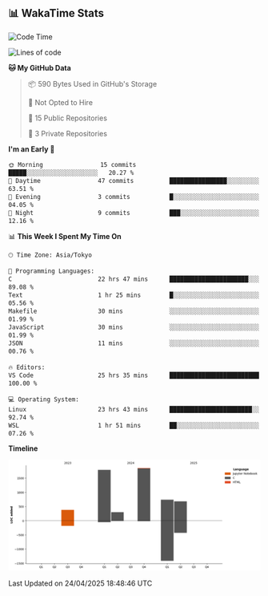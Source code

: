 ## 📊 WakaTime Stats

<!--START_SECTION:waka-->
![Code Time](http://img.shields.io/badge/Code%20Time-33%20hrs%2054%20mins-blue)

![Lines of code](https://img.shields.io/badge/From%20Hello%20World%20I%27ve%20Written-5.7%20thousand%20lines%20of%20code-blue)

**🐱 My GitHub Data** 

> 📦 590 Bytes Used in GitHub's Storage 
 > 
> 🚫 Not Opted to Hire
 > 
> 📜 15 Public Repositories 
 > 
> 🔑 3 Private Repositories 
 > 
**I'm an Early 🐤** 

```text
🌞 Morning                15 commits          █████░░░░░░░░░░░░░░░░░░░░   20.27 % 
🌆 Daytime                47 commits          ████████████████░░░░░░░░░   63.51 % 
🌃 Evening                3 commits           █░░░░░░░░░░░░░░░░░░░░░░░░   04.05 % 
🌙 Night                  9 commits           ███░░░░░░░░░░░░░░░░░░░░░░   12.16 % 
```


📊 **This Week I Spent My Time On** 

```text
🕑︎ Time Zone: Asia/Tokyo

💬 Programming Languages: 
C                        22 hrs 47 mins      ██████████████████████░░░   89.08 % 
Text                     1 hr 25 mins        █░░░░░░░░░░░░░░░░░░░░░░░░   05.56 % 
Makefile                 30 mins             ░░░░░░░░░░░░░░░░░░░░░░░░░   01.99 % 
JavaScript               30 mins             ░░░░░░░░░░░░░░░░░░░░░░░░░   01.99 % 
JSON                     11 mins             ░░░░░░░░░░░░░░░░░░░░░░░░░   00.76 % 

🔥 Editors: 
VS Code                  25 hrs 35 mins      █████████████████████████   100.00 % 

💻 Operating System: 
Linux                    23 hrs 43 mins      ███████████████████████░░   92.74 % 
WSL                      1 hr 51 mins        ██░░░░░░░░░░░░░░░░░░░░░░░   07.26 % 
```

**Timeline**

![Lines of Code chart](https://raw.githubusercontent.com/Hen00af/Hen00af/main/assets/bar_graph.png)


 Last Updated on 24/04/2025 18:48:46 UTC
<!--END_SECTION:waka-->

